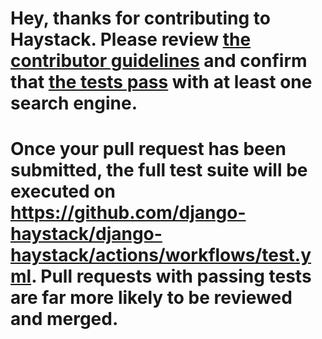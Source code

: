 # Hey, thanks for contributing to Haystack. Please review [the contributor guidelines](https://django-haystack.readthedocs.io/en/latest/contributing.html) and confirm that [the tests pass](https://django-haystack.readthedocs.io/en/latest/running_tests.html) with at least one search engine.

# Once your pull request has been submitted, the full test suite will be executed on https://github.com/django-haystack/django-haystack/actions/workflows/test.yml. Pull requests with passing tests are far more likely to be reviewed and merged.
